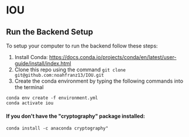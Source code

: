 # IOU
## Run the Backend Setup
To setup your computer to run the backend follow these steps:

1) Install Conda: https://docs.conda.io/projects/conda/en/latest/user-guide/install/index.html
2) Clone this repo using the command `git clone git@github.com:noahfranz13/IOU.git`
3) Create the conda environment by typing the following commands into the terminal
```
conda env create -f environment.yml
conda activate iou
```
#### If you don't have the "cryptography" package installed:
```
conda install -c anaconda cryptography"
```
